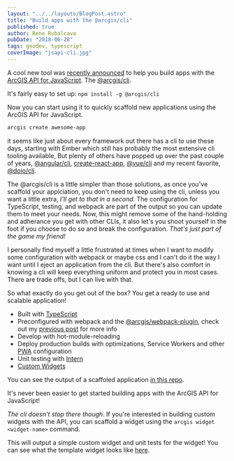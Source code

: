 ```yaml
---
layout: "../../layouts/BlogPost.astro"
title: "Build apps with the @arcgis/cli"
published: true
author: Rene Rubalcava
pubDate: "2018-06-28"
tags: geodev, typescript
coverImage: "jsapi-cli.jpg"
---
```


A cool new tool was [recently announced](https://www.esri.com/arcgis-blog/products/js-api-arcgis/mapping/introducing-a-cli-for-the-arcgis-api-for-javascript/) to help you build apps with the [ArcGIS API for JavaScript](https://developers.arcgis.com/javascript/). The [@arcgis/cli](https://github.com/esri/arcgis-js-cli).

It's fairly easy to set up: `npm install -g @arcgis/cli`

Now you can start using it to quickly scaffold new applications using the ArcGIS API for JavaScript.

```bash
arcgis create awesome-app
```

it seems like just about every framework out there has a cli to use these days, starting with Ember which still has probably the most extensive cli tooling available, But plenty of others have popped up over the past couple of years, [@angular/cli](https://cli.angular.io/), [create-react-app](https://github.com/facebook/create-react-app), [@vue/cli](https://github.com/vuejs/vue-cli) and my recent favorite, [@dojo/cli](https://github.com/dojo/cli).

The @arcgis/cli is a little simpler than those solutions, as once you've scaffold your applciation, you don't need to keep using the cli, unless you want a little extra, _I'll get to that in a second_. The configuration for TypeScript, testing, and webpack are part of the output so you can update them to meet your needs. Now, this might remove some of the hand-holding and adherance you get with other CLIs, it also let's you shoot yourself in the foot if you choose to do so and break the configuration. _That's just part of the game my friend!_

I personally find myself a little frustrated at times when I want to modify some configuration with webpack or maybe css and I can't do it the way I want until I eject an application from the cli. But there's also comfort in knowing a cli will keep everything uniform and protect you in most cases. There are trade offs, but I can live with that.

So what exactly do you get out of the box? You get a ready to use and scalable application!

- Built with [TypeScript](http://www.typescriptlang.org/)
- Preconfigured with webpack and the [@arcgis/webpack-plugin](https://github.com/esri/arcgis-webpack-plugin), check out my [previous post](https://odoe.net/blog/put-arcgis-js-api-into-your-webpack/) for more info
- Develop with hot-module-reloading
- Deploy production builds with optimizations, Service Workers and other [PWA](https://developers.google.com/web/progressive-web-apps/) configuration
- Unit testing with [Intern](https://theintern.io/)
- [Custom Widgets](https://developers.arcgis.com/javascript/latest/guide/custom-widget/index.html)

You can see the output of a scaffoled application [in this repo](https://github.com/odoe/arcgis-cli-app).

It's never been easier to get started building apps with the ArcGIS API for JavaScript!

_The cli doesn't stop there though_. If you're interested in building custom widgets with the API, you can scaffold a widget using the `arcgis widget <widget-name>` command.

This will output a simple custom widget and unit tests for the widget! You can see what the template widget looks like [here](https://github.com/Esri/arcgis-js-cli/tree/master/templates/widget).
